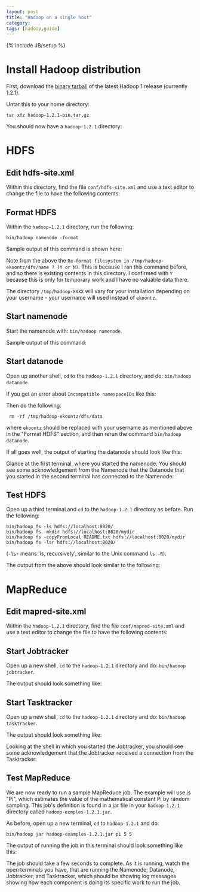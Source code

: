 ```yaml
---
layout: post
title: "Hadoop on a single host"
category:
tags: [hadoop,guide]
---
```

{% include JB/setup %}

# Install Hadoop distribution

First, download the [binary
tarball](http://www.apache.org/dyn/closer.cgi/hadoop/common/hadoop-1.2.1/hadoop-1.2.1.tar.gz)
of the latest Hadoop 1 release (currently 1.2.1).

Untar this to your home directory:

    tar xfz hadoop-1.2.1-bin.tar.gz 

You should now have a `hadoop-1.2.1` directory:

<script src="http://gist.github.com/7198576.js" style="height:5em">
</script>

# HDFS

## Edit hdfs-site.xml

Within this directory, find the file `conf/hdfs-site.xml` and use a text editor to change the file
to have the following contents:

<script src="http://gist.github.com/7198632.js" style="height:5em">
</script>

## Format HDFS

Within the `hadoop-1.2.1` directory, run the following:

    bin/hadoop namenode -format

Sample output of this command is shown here:

<script src="http://gist.github.com/7198728.js" style="height:5em">
</script>

Note from the above the `Re-format filesystem in
/tmp/hadoop-ekoontz/dfs/name ? (Y or N)`.  This is because I ran this
command before, and so there is existing contents in this directory. I
confirmed with `Y` because this is only for temporary work and I have
no valuable data there. 

The directory `/tmp/hadoop-XXXX` will vary for your installation
depending on your username - your username will used instead of `ekoontz`.

## Start namenode

Start the namenode with: `bin/hadoop namenode`. 

Sample output of this command:

<script src="http://gist.github.com/7198865.js" style="height:5em">
</script>

## Start datanode

Open up another shell, `cd` to the `hadoop-1.2.1` directory, and do: `bin/hadoop datanode`. 

If you get an error about `Incompatible namespaceIDs` like this:

<script src="http://gist.github.com/7198985.js" style="height:5em">
</script>

Then do the following:

     rm -rf /tmp/hadoop-ekoontz/dfs/data

where `ekoontz` should be replaced with your username as mentioned
above in the "Format HDFS" section, and then rerun the command
`bin/hadoop datanode`.

If all goes well, the output of starting the datanode should look like
this:

<script src="http://gist.github.com/7198969.js" style="height:5em">
</script>

Glance at the first terminal, where you started the namenode. You
should see some acknowledgement from the Namenode that the Datanode
that you started in the second terminal has connected to the Namenode:

<script src="http://gist.github.com/7199032.js" style="height:5em">
</script>

## Test HDFS

Open up a third terminal and `cd` to the `hadoop-1.2.1` directory as
before. Run the following:

	bin/hadoop fs -ls hdfs://localhost:8020/
	bin/hadoop fs -mkdir hdfs://localhost:8020/mydir
	bin/hadoop fs -copyFromLocal README.txt hdfs://localhost:8020/mydir
	bin/hadoop fs -lsr hdfs://localhost:8020/

(`-lsr` means 'ls, recursively', similar to the Unix command `ls -R`).

The output from the above should look similar to the following:

<script src="http://gist.github.com/7199233.js" style="height:5em">

</script>


# MapReduce

## Edit mapred-site.xml

Within the `hadoop-1.2.1` directory, find the file
`conf/mapred-site.xml` and use a text editor to change the file to
have the following contents:

<script src="http://gist.github.com/7199282.js" style="height:5em">
</script>

## Start Jobtracker

Open up a new shell, `cd` to the `hadoop-1.2.1` directory and do:
`bin/hadoop jobtracker`.

The output should look something like:

<script src="http://gist.github.com/7199477.js" style="height:5em">
</script>

## Start Tasktracker

Open up a new shell, `cd` to the `hadoop-1.2.1` directory and do:
`bin/hadoop tasktracker`.

The output should look something like:

<script src="http://gist.github.com/7199496.js" style="height:5em">
</script>

Looking at the shell in which you started the Jobtracker, you should
see some acknowledgement that the Jobtracker received a connection
from the Tasktracker:

<script src="http://gist.github.com/7199508.js" style="height:5em">
</script>

## Test MapReduce

We are now ready to run a sample MapReduce job. The example will use
is "Pi", which estimates the value of the mathematical constant Pi by
random sampling. This job's definition is found in a jar file in your
`hadoop-1.2.1` directory called `hadoop-exmples-1.2.1.jar`. 

As before, open up a new terminal, `cd` to `hadoop-1.2.1` and do:

    bin/hadoop jar hadoop-examples-1.2.1.jar pi 5 5

The output of running the job in this terminal should look something
like this:

<script src="http://gist.github.com/7199550.js" style="height:5em">
</script>

The job should take a few seconds to complete. As it is running, watch
the open terminals you have, that are running the Namenode, Datanode,
Jobtracker, and Tasktracker, which should be showing log messages
showing how each component is doing its specific work to run the job.





